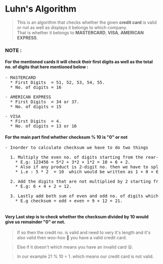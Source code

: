 # **Luhn's Algorithm**

> This is an algorithm that checks whether the given **credit card** is valid or not as well as displays it belongs to which company.<br>
> That is whether it belongs to **MASTERCARD**, **VISA**, **AMERICAN EXPRESS**.<br>

### NOTE :
#### For the mentioned cards it will check their first digits as well as the total no. of digits that here mentioned below :

<pre>
- MASTERCARD
  * First Digits  = 51, 52, 53, 54, 55. 
  * No. of digits = 16
  
- AMERICAN EXPRESS          
  * First Digits  = 34 or 37.
  * No. of digits = 15
  
- VISA                               
  * First Digits  = 4.
  * No. of digits = 13 or 16
</pre>

#### For the main part find whether checksum % 10 is "0" or not
<pre>
- Inorder to calculate checksum we have to do two things
  
  1. Multiply the even no. of digits starting from the rear-end till front-end.
    * E.g: 123456 = 5*2 + 3*2 + 1*2 = 10 + 6 + 2.
    * Also if any product is 2-digit no. then we have to split them add them.
    * i.e : 5 * 2  = 10  which would be written as 1 + 0 + 6 + 2 = 9.
    
  2. Add the digits that are not multiplied by 2 starting from rear-end till front-end.
    * E.g: 6 + 4 + 2 = 12.
  
  3. Lastly add both sum of even and odd no. of digits which we calculated earlier.
    * E.g checksum = odd + even = 9 + 12 = 21.

</pre>

#### Very Last step is to check whether the checksum divided by 10 would give us remainder "0" or not.

> If so then the credit no. is valid and need to very it's length and it's also valid then woo-hoo :tada: you have a valid credit card.<br>

> Else if it doesn't which means you have an invalid card :stuck_out_tongue:.<br>

> In our example 21 % 10 = 1. which means our credit card is not valid. 
